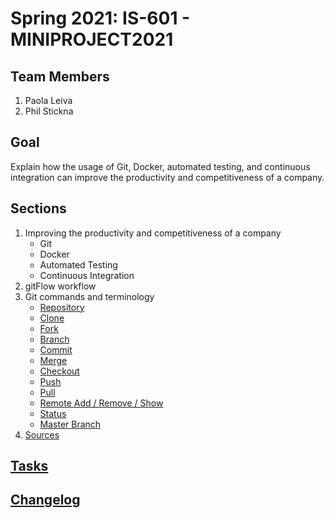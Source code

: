 # Spring 2021: IS-601 - MINIPROJECT2021

## Team Members

1. Paola Leiva
2. Phil Stickna

## Goal

Explain how the usage of Git, Docker, automated testing, and continuous integration can improve the productivity and competitiveness of a company.

## Sections

1. Improving the productivity and competitiveness of a company
    * Git
    * Docker
    * Automated Testing
    * Continuous Integration
2. gitFlow workflow
3. Git commands and terminology
    * [Repository](/section_3/repository.md)
    * [Clone](/section_3/clone.md)
    * [Fork](/section_3/fork.md)
    * [Branch](/section_3/branch.md)
    * [Commit](/section_3/commit.md)
    * [Merge](/section_3/merge.md)
    * [Checkout](/section_3/checkout.md)
    * [Push](/section_3/push.md)
    * [Pull](/section_3/pull.md)
    * [Remote Add / Remove / Show](/section_3/remote_add_remove_show.md)
    * [Status](/section_3/status.md)
    * [Master Branch](/section_3/master_branch.md)
4. [Sources](/section_4/main.md)

## [Tasks](/tasks.md)

## [Changelog](/CHANGELOG.md)
